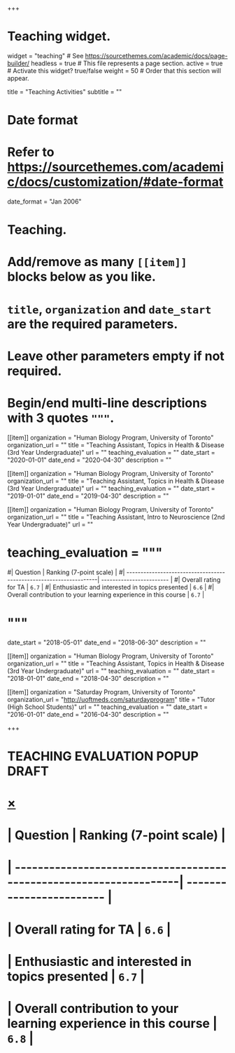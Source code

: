 +++
# Teaching widget.
widget = "teaching"  # See https://sourcethemes.com/academic/docs/page-builder/
headless = true  # This file represents a page section.
active = true  # Activate this widget? true/false
weight = 50  # Order that this section will appear.

title = "Teaching Activities"
subtitle = ""

# Date format
#   Refer to https://sourcethemes.com/academic/docs/customization/#date-format
date_format = "Jan 2006"

# Teaching.
#   Add/remove as many `[[item]]` blocks below as you like.
#   `title`, `organization` and `date_start` are the required parameters.
#   Leave other parameters empty if not required.
#   Begin/end multi-line descriptions with 3 quotes `"""`.

[[item]]
  organization = "Human Biology Program, University of Toronto"
  organization_url = ""
  title = "Teaching Assistant, Topics in Health & Disease (3rd Year Undergraduate)"
  url = ""
  teaching_evaluation = ""
  date_start = "2020-01-01"
  date_end = "2020-04-30"
  description = ""

[[item]]
  organization = "Human Biology Program, University of Toronto"
  organization_url = ""
  title = "Teaching Assistant, Topics in Health & Disease (3rd Year Undergraduate)"
  url = ""
  teaching_evaluation = ""
  date_start = "2019-01-01"
  date_end = "2019-04-30"
  description = ""
  
[[item]]
  organization = "Human Biology Program, University of Toronto"
  organization_url = ""
  title = "Teaching Assistant, Intro to Neuroscience (2nd Year Undergraduate)"
  url = ""
#  teaching_evaluation = """

#| Question                                                           | Ranking (7-point scale)  |
#| -------------------------------------------------------------------| ------------------------ |
#| Overall rating for TA                                              | `6.7`                    |
#| Enthusiastic and interested in topics presented                    | `6.6`                    |
#| Overall contribution to your learning experience in this course    | `6.7`                    |

#  """
  date_start = "2018-05-01"
  date_end = "2018-06-30"
  description = ""

[[item]]
  organization = "Human Biology Program, University of Toronto"
  organization_url = ""
  title = "Teaching Assistant, Topics in Health & Disease (3rd Year Undergraduate)"
  url = ""
  teaching_evaluation = ""
  date_start = "2018-01-01"
  date_end = "2018-04-30"
  description = ""

[[item]]
  organization = "Saturday Program, University of Toronto"
  organization_url = "http://uoftmeds.com/saturdayprogram"
  title = "Tutor (High School Students)"
  url = ""
  teaching_evaluation = ""
  date_start = "2016-01-01"
  date_end = "2016-04-30"
  description = ""



+++

# TEACHING EVALUATION POPUP DRAFT
# <div class="popup" id="popup__teachingeval-HMB322-2018">
#   <a class="popup__cancel" href="#!"></a>
#   <div class="popup__content">
#     <a href="#!" class="popup__close">×</a>
#     <p class="popup__text">
#     | Question                                                           | Ranking (7-point scale)  |
#     | -------------------------------------------------------------------| ------------------------ |
#     | Overall rating for TA                                              | `6.6`                    |
#     | Enthusiastic and interested in topics presented                    | `6.7`                    |
#     | Overall contribution to your learning experience in this course    | `6.8`                    |
#     </p>
#  </div>
# </div>


